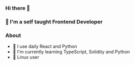 ### Hi there 👋

### 📔 I'm a self taught Frontend Developer

### About
- 🔨 I use daily React and Python
- 🌱 I'm currently learning TypeScript, Solidity and Python
- 🐧 Linux user
<!--
**eKizim/eKizim** is a ✨ _special_ ✨ repository because its `README.md` (this file) appears on your GitHub profile.

Here are some ideas to get you started:

- 🔭 I’m currently working on ...
- 🌱 I’m currently learning ...
- 👯 I’m looking to collaborate on ...
- 🤔 I’m looking for help with ...
- 💬 Ask me about ...
- 📫 How to reach me: ...
- 😄 Pronouns: ...
- ⚡ Fun fact: ...
-->
